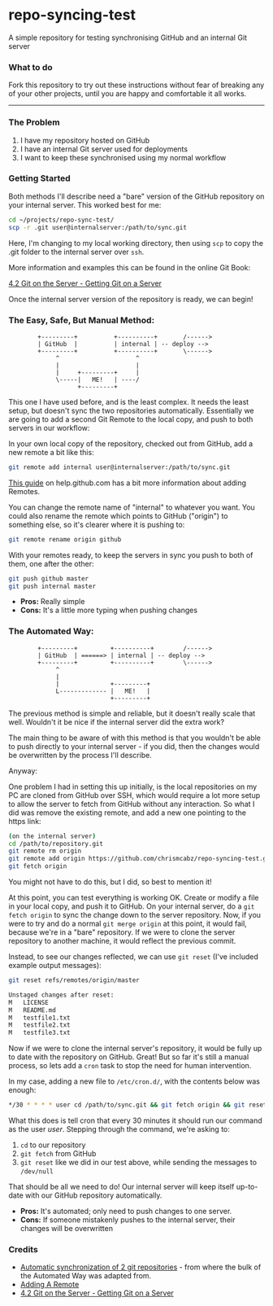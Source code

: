 repo-syncing-test
=================

A simple repository for testing synchronising GitHub and an internal Git server

### What to do
Fork this repository to try out these instructions without fear of breaking any of your other projects, until you are happy and comfortable it all works.

---

### The Problem

1. I have my repository hosted on GitHub
2. I have an internal Git server used for deployments
3. I want to keep these synchronised using my normal workflow

### Getting Started

Both methods I'll describe need a "bare" version of the GitHub repository on your internal server. This worked best for me:

```bash
cd ~/projects/repo-sync-test/
scp -r .git user@internalserver:/path/to/sync.git
```
Here, I'm changing to my local working directory, then using `scp` to copy the .git folder to the internal server over `ssh`.

More information and examples this can be found in the online Git Book:

[4.2 Git on the Server - Getting Git on a Server](http://git-scm.com/book/en/Git-on-the-Server-Getting-Git-on-a-Server)

Once the internal server version of the repository is ready, we can begin!

### The Easy, Safe, But Manual Method:

```text
		+---------+          +----------+		/------>
		| GitHub  |          | internal | -- deploy -->
		+---------+          +----------+		\------>
			 ^					   ^
			 |					   |
			 |	   +---------+     |
			 \-----|   ME!   | ----/
				   +---------+
```

This one I have used before, and is the least complex. It needs the least setup, but doesn't sync the two repositories automatically. Essentially we are going to add a second Git Remote to the local copy, and push to both servers in our workflow:

In your own local copy of the repository, checked out from GitHub, add a new remote a bit like this:

```bash
git remote add internal user@internalserver:/path/to/sync.git
```

[This guide](https://help.github.com/articles/adding-a-remote) on help.github.com has a bit more information about adding Remotes.

You can change the remote name of "internal" to whatever you want. You could also rename the remote which points to GitHub ("origin") to something else, so it's clearer where it is pushing to:

```bash
git remote rename origin github
```

With your remotes ready, to keep the servers in sync you push to both of them, one after the other:

```bash
git push github master
git push internal master
```

* **Pros:** Really simple
* **Cons:** It's a little more typing when pushing changes

### The Automated Way:

```text
		+---------+         +----------+		/------>
		| GitHub  | ======> | internal | -- deploy -->
		+---------+         +----------+		\------>
			 ^
			 |
			 |				+---------+
			 L------------- |   ME!   |
							+---------+
```

The previous method is simple and reliable, but it doesn't really scale that well. Wouldn't it be nice if the internal server did the extra work?

The main thing to be aware of with this method is that you wouldn't be able to push directly to your internal server - if you did, then the changes would be overwritten by the process I'll describe.

Anyway:

One problem I had in setting this up initially, is the local repositories on my PC are cloned from GitHub over SSH, which would require a lot more setup to allow the server to fetch from GitHub without any interaction. So what I did was remove the existing remote, and add a new one pointing to the https link:

```bash
(on the internal server)
cd /path/to/repository.git
git remote rm origin
git remote add origin https://github.com/chrismcabz/repo-syncing-test.git
git fetch origin
```

You might not have to do this, but I did, so best to mention it!

At this point, you can test everything is working OK. Create or modify a file in your local copy, and push it to GitHub. On your internal server, do a `git fetch origin` to sync the change down to the server repository. Now, if you were to try and do a normal `git merge origin` at this point, it would fail, because we're in a "bare" repository. If we were to clone the server repository to another machine, it would reflect the previous commit.

Instead, to see our changes reflected, we can use `git reset` (I've included example output messages):

```bash
git reset refs/remotes/origin/master

Unstaged changes after reset:
M	LICENSE
M	README.md
M	testfile1.txt
M	testfile2.txt
M	testfile3.txt
```

Now if we were to clone the internal server's repository, it would be fully up to date with the repository on GitHub. Great! But so far it's still a manual process, so lets add a `cron` task to stop the need for human intervention.

In my case, adding a new file to `/etc/cron.d/`, with the contents below was enough:

```bash
*/30 * * * * user cd /path/to/sync.git && git fetch origin && git reset refs/remotes/origin/master > /dev/null
```

What this does is tell cron that every 30 minutes it should run our command as the user _user_. Stepping through the command, we're asking to:

1. `cd` to our repository
2. `git fetch` from GitHub
3. `git reset` like we did in our test above, while sending the messages to `/dev/null`

That should be all we need to do! Our internal server will keep itself up-to-date with our GitHub repository automatically.

* **Pros:** It's automated; only need to push changes to one server.
* **Cons:** If someone mistakenly pushes to the internal server, their changes will be overwritten

### Credits

* [Automatic synchronization of 2 git repositories](http://www.pragmatic-source.com/en/opensource/tips/automatic-synchronization-2-git-repositories) - from where the bulk of the Automated Way was adapted from.
* [Adding A Remote](https://help.github.com/articles/adding-a-remote)
* [4.2 Git on the Server - Getting Git on a Server](http://git-scm.com/book/en/Git-on-the-Server-Getting-Git-on-a-Server)